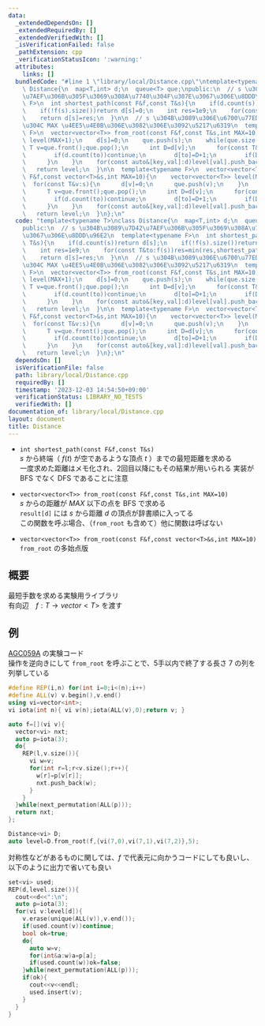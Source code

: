 ```yaml
---
data:
  _extendedDependsOn: []
  _extendedRequiredBy: []
  _extendedVerifiedWith: []
  _isVerificationFailed: false
  _pathExtension: cpp
  _verificationStatusIcon: ':warning:'
  attributes:
    links: []
  bundledCode: "#line 1 \"library/local/Distance.cpp\"\ntemplate<typename T>\nclass\
    \ Distance{\n  map<T,int> d;\n  queue<T> que;\npublic:\n  // s \u304B\u3089\u7D42\
    \u7AEF\u306B\u305F\u3069\u308A\u7740\u304F\u307E\u3067\u306E\u8DDD\u96E2\n  template<typename\
    \ F>\n  int shortest_path(const F&f,const T&s){\n    if(d.count(s))return d[s];\n\
    \    if(!f(s).size())return d[s]=0;\n    int res=1e9;\n    for(const T&to:f(s))res=min(res,shortest_path(f,to)+1);\n\
    \    return d[s]=res;\n  }\n\n  // s \u304B\u3089\u306E\u6700\u77ED\u8DDD\u96E2\
    \u304C MAX \u4EE5\u4E0B\u306E\u3082\u306E\u3092\u5217\u6319\n  template<typename\
    \ F>\n  vector<vector<T>> from_root(const F&f,const T&s,int MAX=10){\n    vector<vector<T>>\
    \ level(MAX+1);\n    d[s]=0;\n    que.push(s);\n    while(que.size()){\n     \
    \ T v=que.front();que.pop();\n      int D=d[v];\n      for(const T&to:f(v)){\n\
    \        if(d.count(to))continue;\n        d[to]=D+1;\n        if(D+1<MAX)que.push(to);\n\
    \      }\n    }\n    for(const auto&[key,val]:d)level[val].push_back(key);\n \
    \   return level;\n  }\n\n  template<typename F>\n  vector<vector<T>> from_root(const\
    \ F&f,const vector<T>&s,int MAX=10){\n    vector<vector<T>> level(MAX+1);\n  \
    \  for(const T&v:s){\n      d[v]=0;\n      que.push(v);\n    }\n    while(que.size()){\n\
    \      T v=que.front();que.pop();\n      int D=d[v];\n      for(const T&to:f(v)){\n\
    \        if(d.count(to))continue;\n        d[to]=D+1;\n        if(D+1<MAX)que.push(to);\n\
    \      }\n    }\n    for(const auto&[key,val]:d)level[val].push_back(key);\n \
    \   return level;\n  }\n};\n"
  code: "template<typename T>\nclass Distance{\n  map<T,int> d;\n  queue<T> que;\n\
    public:\n  // s \u304B\u3089\u7D42\u7AEF\u306B\u305F\u3069\u308A\u7740\u304F\u307E\
    \u3067\u306E\u8DDD\u96E2\n  template<typename F>\n  int shortest_path(const F&f,const\
    \ T&s){\n    if(d.count(s))return d[s];\n    if(!f(s).size())return d[s]=0;\n\
    \    int res=1e9;\n    for(const T&to:f(s))res=min(res,shortest_path(f,to)+1);\n\
    \    return d[s]=res;\n  }\n\n  // s \u304B\u3089\u306E\u6700\u77ED\u8DDD\u96E2\
    \u304C MAX \u4EE5\u4E0B\u306E\u3082\u306E\u3092\u5217\u6319\n  template<typename\
    \ F>\n  vector<vector<T>> from_root(const F&f,const T&s,int MAX=10){\n    vector<vector<T>>\
    \ level(MAX+1);\n    d[s]=0;\n    que.push(s);\n    while(que.size()){\n     \
    \ T v=que.front();que.pop();\n      int D=d[v];\n      for(const T&to:f(v)){\n\
    \        if(d.count(to))continue;\n        d[to]=D+1;\n        if(D+1<MAX)que.push(to);\n\
    \      }\n    }\n    for(const auto&[key,val]:d)level[val].push_back(key);\n \
    \   return level;\n  }\n\n  template<typename F>\n  vector<vector<T>> from_root(const\
    \ F&f,const vector<T>&s,int MAX=10){\n    vector<vector<T>> level(MAX+1);\n  \
    \  for(const T&v:s){\n      d[v]=0;\n      que.push(v);\n    }\n    while(que.size()){\n\
    \      T v=que.front();que.pop();\n      int D=d[v];\n      for(const T&to:f(v)){\n\
    \        if(d.count(to))continue;\n        d[to]=D+1;\n        if(D+1<MAX)que.push(to);\n\
    \      }\n    }\n    for(const auto&[key,val]:d)level[val].push_back(key);\n \
    \   return level;\n  }\n};\n"
  dependsOn: []
  isVerificationFile: false
  path: library/local/Distance.cpp
  requiredBy: []
  timestamp: '2023-12-03 14:54:50+09:00'
  verificationStatus: LIBRARY_NO_TESTS
  verifiedWith: []
documentation_of: library/local/Distance.cpp
layout: document
title: Distance
---
```


* ```int shortest_path(const F&f,const T&s)```  
$s$ から終端（ $f(t)$ が空であるような頂点 $t$ ）までの最短距離を求める  
一度求めた距離はメモ化され、2回目以降にもその結果が用いられる
実装が BFS でなく DFS であることに注意

* ```vector<vector<T>> from_root(const F&f,const T&s,int MAX=10)```  
$s$ からの距離が $MAX$ 以下の点を BFS で求める  
```result[d]``` には $s$ から距離 $d$ の頂点が辞書順に入ってる  
この関数を呼ぶ場合、（```from_root``` も含めて）他に関数は呼ばない

* ```vector<vector<T>> from_root(const F&f,const vector<T>&s,int MAX=10)```  
```from_root``` の多始点版

## 概要
最短手数を求める実験用ライブラリ  
有向辺　$f:T\rightarrow vector<T>$ を渡す  

## 例
[AGC059A](https://atcoder.jp/contests/agc059/tasks/agc059_a) の実験コード  
操作を逆向きにして ```from_root``` を呼ぶことで、5手以内で終了する長さ 7 の列を列挙している
```cpp
#define REP(i,n) for(int i=0;i<(n);i++)
#define ALL(v) v.begin(),v.end()
using vi=vector<int>;
vi iota(int n){ vi v(n);iota(ALL(v),0);return v; }

auto f=[](vi v){
  vector<vi> nxt;
  auto p=iota(3);
  do{
    REP(l,v.size()){
      vi w=v;
      for(int r=l;r<v.size();r++){
        w[r]=p[v[r]];
        nxt.push_back(w);
      }
    }
  }while(next_permutation(ALL(p)));
  return nxt;
};

Distance<vi> D;
auto level=D.from_root(f,{vi(7,0),vi(7,1),vi(7,2)},5);
```
対称性などがあるものに関しては、$f$ で代表元に向かうコードにしても良いし、以下のように出力で省いても良い
```cpp
set<vi> used;
REP(d,level.size()){
  cout<<d<<":\n";
  auto p=iota(3);
  for(vi v:level[d]){
    v.erase(unique(ALL(v)),v.end());
    if(used.count(v))continue;
    bool ok=true;
    do{
      auto w=v;
      for(int&a:w)a=p[a];
      if(used.count(w))ok=false;
    }while(next_permutation(ALL(p)));
    if(ok){
      cout<<v<<endl;
      used.insert(v);
    }
  }
}
```
